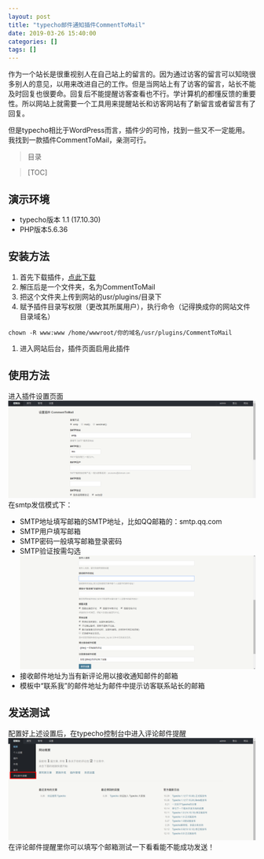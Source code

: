 ```yaml
---
layout: post
title: "typecho邮件通知插件CommentToMail"
date: 2019-03-26 15:40:00
categories: []
tags: []
---
```

作为一个站长是很重视别人在自己站上的留言的。因为通过访客的留言可以知晓很多别人的意见，以用来改进自己的工作。但是当网站上有了访客的留言，站长不能及时回复也很要命。<!--more-->回复后不能提醒访客查看也不行。学计算机的都懂反馈的重要性。所以网站上就需要一个工具用来提醒站长和访客网站有了新留言或者留言有了回复。

但是typecho相比于WordPress而言，插件少的可怜，找到一些又不一定能用。我找到一款插件CommentToMail，亲测可行。

> 目录

> [TOC]

## 演示环境
- typecho版本 1.1 (17.10.30)
- PHP版本5.6.36

## 安装方法
1. 首先下载插件，[点此下载](/img/000e/assets/CommentToMail.zip "点此下载")
1. 解压后是一个文件夹，名为CommentToMail
1. 把这个文件夹上传到网站的usr/plugins/目录下
1. 赋予插件目录写权限（更改其所属用户），执行命令（记得换成你的网站文件目录域名）
```shell
chown -R www:www /home/wwwroot/你的域名/usr/plugins/CommentToMail
```
1. 进入网站后台，插件页面启用此插件

## 使用方法
进入插件设置页面
![](/img/000e/000e-1.png)
在smtp发信模式下：
- SMTP地址填写邮箱的SMTP地址，比如QQ邮箱的：smtp.qq.com
- SMTP用户填写邮箱
- SMTP密码一般填写邮箱登录密码
- SMTP验证按需勾选
![](/img/000e/000e-2.png)
- 接收邮件地址为当有新评论用以接收通知邮件的邮箱
- 模板中“联系我”的邮件地址为邮件中提示访客联系站长的邮箱

## 发送测试
配置好上述设置后，在typecho控制台中进入评论邮件提醒
![](/img/000e/000e-3.png)
在评论邮件提醒里你可以填写个邮箱测试一下看看能不能成功发送！